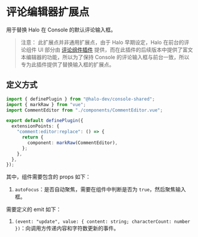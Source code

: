 # 评论编辑器扩展点

用于替换 Halo 在 Console 的默认评论输入框。

> 注意：
> 此扩展点并非通用扩展点，由于 Halo 早期设定，Halo 在前台的评论组件 UI 部分由 [评论组件插件](http://github.com/halo-dev/plugin-comment-widget) 提供，而在此插件的后续版本中提供了富文本编辑器的功能，所以为了保持 Console 的评论输入框与前台一致，所以专为此插件提供了替换输入框的扩展点。

## 定义方式

```ts
import { definePlugin } from "@halo-dev/console-shared";
import { markRaw } from "vue";
import CommentEditor from "./components/CommentEditor.vue";

export default definePlugin({
  extensionPoints: {
    "comment:editor:replace": () => {
      return {
        component: markRaw(CommentEditor),
      };
    },
  },
});
```

其中，组件需要包含的 props 如下：

1. `autoFocus`：是否自动聚焦，需要在组件中判断是否为 `true`，然后聚焦输入框。

需要定义的 emit 如下：

1. `(event: "update", value: { content: string; characterCount: number })`：向调用方传递内容和字符数更新的事件。
